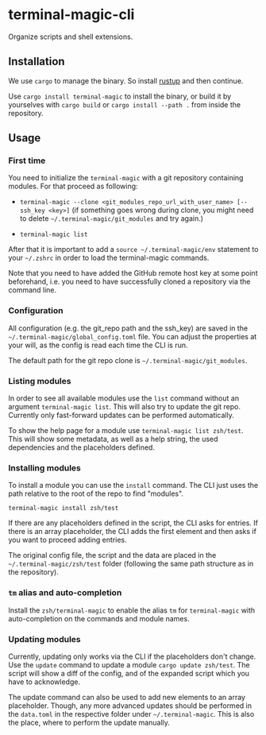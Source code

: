 # terminal-magic-cli
Organize scripts and shell extensions.

## Installation

We use `cargo` to manage the binary. So install [rustup](https://rustup.rs/#) and then continue.

Use `cargo install terminal-magic` to install the binary, or build it by yourselves with `cargo build` or `cargo install --path .` from inside the repository.

## Usage

### First time

You need to initialize the `terminal-magic` with a git repository containing modules. For that proceed as following:

- `terminal-magic --clone <git_modules_repo_url_with_user_name> [--ssh_key <key>]` (if something goes wrong during clone, you might need to delete `~/.terminal-magic/git_modules` and try again.)

- `terminal-magic list`

After that it is important to add a `source ~/.terminal-magic/env` statement to your `~/.zshrc` in order to load the terminal-magic commands.

Note that you need to have added the GitHub remote host key at some point beforehand, i.e. you need to have successfully cloned a repository via the command line.

### Configuration

All configuration (e.g. the git_repo path and the ssh_key) are saved in the `~/.terminal-magic/global_config.toml` file. You can adjust the properties at your will, as the config is read each time the CLI is run.

The default path for the git repo clone is `~/.terminal-magic/git_modules`.

### Listing modules

In order to see all available modules use the `list` command without an argument `terminal-magic list`. This will also try to update the git repo. Currently only fast-forward updates can be performed automatically.

To show the help page for a module use `terminal-magic list zsh/test`. This will show some metadata, as well as a help string, the used dependencies and the placeholders defined.

### Installing modules

To install a module you can use the `install` command. The CLI just uses the path relative to the root of the repo to find "modules". 

`terminal-magic install zsh/test`

If there are any placeholders defined in the script, the CLI asks for entries. If there is an array placeholder, the CLI adds the first element and then asks if you want to proceed adding entries.

The original config file, the script and the data are placed in the `~/.terminal-magic/zsh/test` folder (following the same path structure as in the repository).

### `tm` alias and auto-completion

Install the `zsh/terminal-magic` to enable the alias `tm` for `terminal-magic` with auto-completion on the commands and module names.

### Updating modules

Currently, updating only works via the CLI if the placeholders don't change. Use the `update` command to update a module `cargo update zsh/test`. The script will show a diff of the config, and of the expanded script which you have to acknowledge.

The update command can also be used to add new elements to an array placeholder. Though, any more advanced updates should be performed in the `data.toml` in the respective folder under `~/.terminal-magic`. This is also the place, where to perform the update manually.

